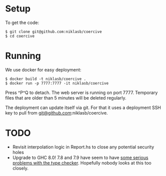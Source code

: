 Setup
===============

To get the code:

    $ git clone git@github.com:niklasb/coercive
    $ cd coercive

Running
===============

We use docker for easy deployment:

    $ docker build -t niklasb/coercive .
    $ docker run -p 7777:7777 -it niklasb/coercive

Press ^P^Q to detach. The web server is running on port 7777. Temporary files
that are older than 5 minutes will be deleted regularly.

The deployment can update itself via git. For that it uses a deployment
SSH key to pull from git@github.com:niklasb/coercive.

TODO
===============

* Revisit interpolation logic in Report.hs to close any potential security
  holes
* Upgrade to GHC 8.0! 7.8 and 7.9 have seem to have [some serious problems
  with the type checker](https://ghc.haskell.org/trac/ghc/query?status=closed&version=7.9&or&version=7.8.4-rc1&group=resolution&col=id&col=summary&col=version&col=owner&col=type&col=priority&col=component&order=priority). Hopefully nobody looks at this too closely.
